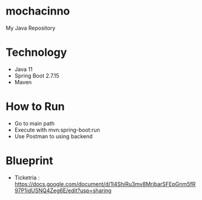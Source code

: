 # mochacinno
My Java Repository

# Technology
- Java 11
- Spring Boot 2.7.15
- Maven

# How to Run
- Go to main path
- Execute with mvn:spring-boot:run
- Use Postman to using backend

# Blueprint
- Ticketria : https://docs.google.com/document/d/1l4ShiRu3mv8MrjbarSFEpGnm5fR97P1idUSNQ4Zeg6E/edit?usp=sharing
